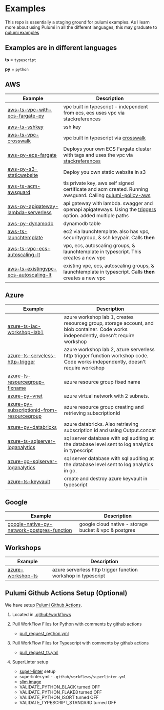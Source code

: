# Examples

This repo is essentially a staging ground for pulumi examples. As I learn more about using Pulumi in all the different languages, this may graduate to [pulumi examples](https://github.com/pulumi/examples)

## Examples are in different languages

**ts** = `typescript`

**py** = `python`

## AWS
Example   | Description |
--------- | ----------- |
[aws-ts-vpc-with-ecs-fargate-py](aws-ts-vpc-with-ecs-fargate-py)| vpc built in typescript - independent from ecs, ecs uses vpc via stackreferences
[aws-ts-sshkey](aws-ts-sshkey)| ssh key
[aws-ts-vpc-crosswalk](aws-ts-vpc-crosswalk)| vpc built in typescript via [crosswalk](https://www.pulumi.com/docs/guides/crosswalk/aws/vpc/)
[aws-py-ecs-fargate](aws-py-ecs-fargate)| Deploys your own ECS Fargate cluster with tags and uses the vpc via [stackreferences](https://www.pulumi.com/docs/intro/concepts/stack/#stackreferences)
[aws-py-s3-staticwebsite](aws-py-s3-staticwebsite) | Deploy you own static website in s3
[aws-ts-acm-awsguard](aws-ts-acm-awsguard) | tls private key, aws self signed certificate and acm created. Running awsguard. Calling [pulumi-policy-aws](https://github.com/pulumi/pulumi-policy-aws)
[aws-py-apigateway-lambda-serverless](aws-py-apigateway-lambda-serverless)| api gateway with lambda. swagger and openapi apigateways.  Using the [triggers](https://www.pulumi.com/docs/reference/pkg/aws/apigateway/deployment/#triggers_python) option. added multiple paths
[aws-py-dynamodb](aws-py-dynamodb)| dynamodb table
[aws-ts-launchtemplate](aws-ts-launchtemplate) | ec2 via launchtemplate.  also has vpc, securitygroup, & ssh keypair. Calls **then**
[aws-ts-vpc-ecs-autoscaling-lt ](aws-ts-vpc-ecs-autoscaling-lt )| vpc, ecs, autoscaling groups, & launchtemplate in typescript. This creates a new vpc
[aws-ts-existingvpc-ecs-autoscaling-lt](aws-ts-existingvpc-ecs-autoscaling-lt)| existing vpc, ecs, autoscaling groups, & launchtemplate in typescript. Calls **then** creates a new vpc


## Azure
Example   | Description |
--------- | ----------- |
[azure-ts-iac-workshop-lab1](azure-ts-iac-workshop-lab1) | azure workshop lab 1, creates resourceg group, storage account, and blob container. Code works independently, doesn't require workshop
[azure-ts-serveless-http-trigger](azure-ts-serveless-http-trigger)| azure workshop lab 2, azure serverless http trigger function workshop code. Code works independently, doesn't require workshop
[azure-ts-resourcegroup-fixname](azure-ts-resourcegroup-fixname) | azure resource group fixed name
[azure-py-vnet](azure-py-vnet)| azure virtual network with 2 subnets.
[azure-py-subscriptionid-from-resourcegroup](azure-py-subscriptionid-from-resourcegroup) | azure resource group creating and retrieving subscriptionId
[azure-py-databricks](azure-py-databricks)| azure databricks.  Also retrieving subscription id and using Output.concat
[azure-ts-sqlserver-loganalytics](azure-ts-sqlserver-loganalytics/) | sql server database with sql auditing at the database level sent to log analytics in typescript
[azure-go-sqlserver-loganalytics](azure-go-sqlserver-loganalytics/) | sql server database with sql auditing at the database level sent to log analytics in go.
[azure-ts-keyvault](azure-ts-keyvault) | create and destroy azure keyvault in typescript

## Google
Example   | Description |
--------- | ----------- |
[google-native-py-network-postgres-function](google-native-py-network-postgres-function) | google cloud native - storage bucket & vpc & postgres

## Workshops
Example   | Description |
--------- | ----------- |
[azure-workshop-ts](azure-workshop-ts)| azure serverless http trigger function workshop in typescript

## Pulumi Github Actions Setup (Optional)
We have setup [Pulumi Github Actions](https://www.pulumi.com/docs/guides/continuous-delivery/github-actions/#pulumi-github-actions).

 1. Located in [.github/workflows](.github/workflows)

 1. Pull WorkFlow Files for Python with comments by github actions
    - [pull_request_python.yml](.github/workflows/pull_request_python.yml)

 1. Pull WorkFlow Files for Typescript with comments by github actions
    - [pull_request_ts.yml](.github/workflows/pull_request_typescript.yml)

 1. SuperLinter setup
    - [super-linter](https://github.com/github/super-linter) setup
    - superlinter.yml - `.github/workflows/superlinter.yml`
    - [slim image](https://github.com/github/super-linter#slim-image)
    - VALIDATE_PYTHON_BLACK turned OFF
    - VALIDATE_PYTHON_FLAKE8 turned OFF
    - VALIDATE_PYTHON_ISORT turned OFF
    - VALIDATE_TYPESCRIPT_STANDARD turned OFF
